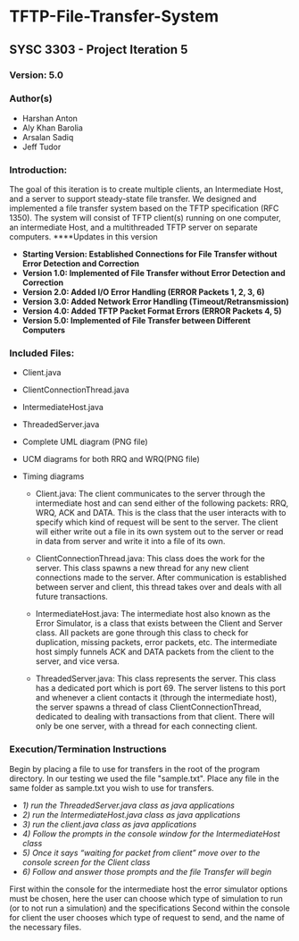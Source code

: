 # TFTP-File-Transfer-System
## SYSC 3303 - Project Iteration 5
### Version: 5.0
### Author(s) 
 * Harshan Anton
 * Aly Khan Barolia
 * Arsalan Sadiq
 * Jeff Tudor

### Introduction:
The goal of this iteration is to create multiple clients, an Intermediate Host, and a server to support steady-state file transfer. We designed and implemented a file transfer system based on the TFTP specification (RFC 1350). The system will consist of TFTP client(s) running on one computer, an intermediate Host, and a multithreaded TFTP server on separate computers.
****Updates in this version
 * **Starting Version: Established Connections for File Transfer without Error Detection and Correction**
 * **Version 1.0: Implemented of File Transfer without Error Detection and Correction**
 * **Version 2.0: Added I/O Error Handling (ERROR Packets 1, 2, 3, 6)**
 * **Version 3.0: Added Network Error Handling (Timeout/Retransmission)**
 * **Version 4.0: Added TFTP Packet Format Errors (ERROR Packets 4, 5)**
 * **Version 5.0: Implemented of File Transfer between Different Computers**


### Included Files:
 * Client.java
 * ClientConnectionThread.java
 * IntermediateHost.java
 * ThreadedServer.java
 * Complete UML diagram (PNG file)
 * UCM diagrams for both RRQ and WRQ(PNG file)
 * Timing diagrams
 
   * Client.java: The client communicates to the server through the intermediate host and can send either of the following packets: RRQ, WRQ, ACK and DATA. This is the class that the user interacts with to specify which kind of request will be sent to the server. The client will either write out a file in its own system out to the server or read in data from server and write it into a file of its own.

   * ClientConnectionThread.java: This class does the work for the server. This class spawns a new thread for any new client connections made to the server. After communication is established between server and client, this thread takes over and deals with all future transactions.

   * IntermediateHost.java: The intermediate host also known as the Error Simulator, is a class that exists between the Client and Server class. All packets are gone through this class to check for duplication, missing packets, error packets, etc. The intermediate host simply funnels ACK and DATA packets from the client to the server, and vice versa.

   * ThreadedServer.java: This class represents the server. This class has a dedicated port which is port 69. The server listens to this port and whenever a client contacts it (through the intermediate host), the server spawns a thread of class ClientConnectionThread, dedicated to dealing with transactions from that client. There will only be one server, with a thread for each connecting client. 

### Execution/Termination Instructions
Begin by placing a file to use for transfers in the root of the program directory. In our testing we used the file "sample.txt". Place any file in the same folder as sample.txt you wish to use for transfers.
 * *1) run the ThreadedServer.java class as java applications*
 * *2) run the IntermediateHost.java class as java applications*
 * *3) run the client.java class as java applications*
 * *4)	Follow the prompts in the console window for the IntermediateHost class*
 * *5)	Once it says “waiting for packet from client” move over to the console screen for the Client class*
 * *6)	Follow and answer those prompts and the file Transfer will begin*

First within the console for the intermediate host the error simulator options must be chosen, here the user can choose which type of simulation to run (or to not run a simulation) and the specifications
Second within the console for client the user chooses which type of request to send, and the name of the necessary files.
	
